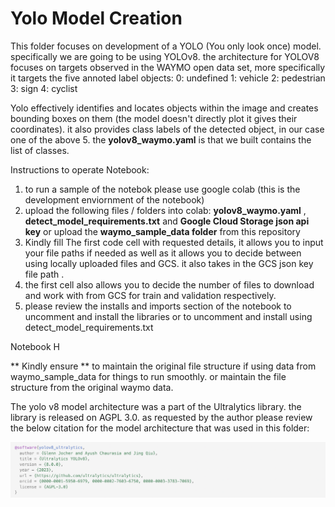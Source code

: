 # Yolo Model Creation
This folder focuses on development of a YOLO (You only look once) model. specifically we are going to be using YOLOv8. the architecture for YOLOV8 focuses on targets observed in the WAYMO open data set, more specifically it targets the five annoted label objects:
0: undefined
1: vehicle
2: pedestrian
3: sign
4: cyclist

Yolo effectively identifies and locates objects within the image and creates bounding boxes on them (the model doesn't directly plot it gives their coordinates). it also provides class labels of the detected object, in our case one of the above 5. the **yolov8_waymo.yaml** is that we built contains the list of classes. 

Instructions to operate Notebook:
  1. to run a sample of the notebok please use google colab (this is the development enviornment of the notebook)
  2. upload the following files / folders into colab:
     **yolov8_waymo.yaml** , **detect_model_requirements.txt** and **Google Cloud Storage json api key** or upload the                       **waymo_sample_data folder** from this repository
  3. Kindly fill The first code cell with requested details, it allows you to input your file paths if needed as well as it allows you       to decide between using locally uploaded files and GCS.  it also takes in the GCS json key file path .
  4. the first cell also  allows you to decide the number of files to download and work with from GCS for train and validation               respectively.
  5. please review the installs and imports section of the notebook to uncomment and install the libraries or to uncomment and install       using detect_model_requirements.txt

Notebook H

** Kindly ensure ** to maintain the original file structure if using data from waymo_sample_data for things to run smoothly. or maintain the file structure from the original waymo data.

The yolo v8 model architecture was a part of the Ultralytics library. the library is released on AGPL 3.0. as requested by the author please review the below citation for the model architecture that was used in this folder:

<img width="1230" alt="yolo_v8_attribution" src=yolo_attribution.png>
